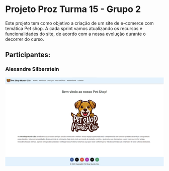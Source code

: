 # Projeto Proz Turma 15 - Grupo 2

Este projeto tem como objetivo a criação de um site de e-comerce com temática Pet shop. A cada sprint vamos atualizando os recursos e funcionalidades do site, de acordo com a nossa evolução durante o decorrer do curso.
## Participantes:
### Alexandre Silberstein
<img src="/img/home-atual.png">
